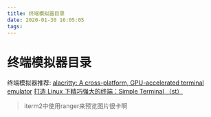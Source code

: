 ```yaml
---
title: 终端模拟器目录
date: 2020-01-30 16:05:05
tags:
---
```


# 终端模拟器目录

终端模拟器推荐:
[alacritty: A cross-platform, GPU-accelerated terminal emulator](https://github.com/alacritty/alacritty)
[打造 Linux 下精巧强大的终端：Simple Terminal （st）](https://www.bilibili.com/video/av74807286)

> iterm2中使用ranger来预览图片很卡啊

